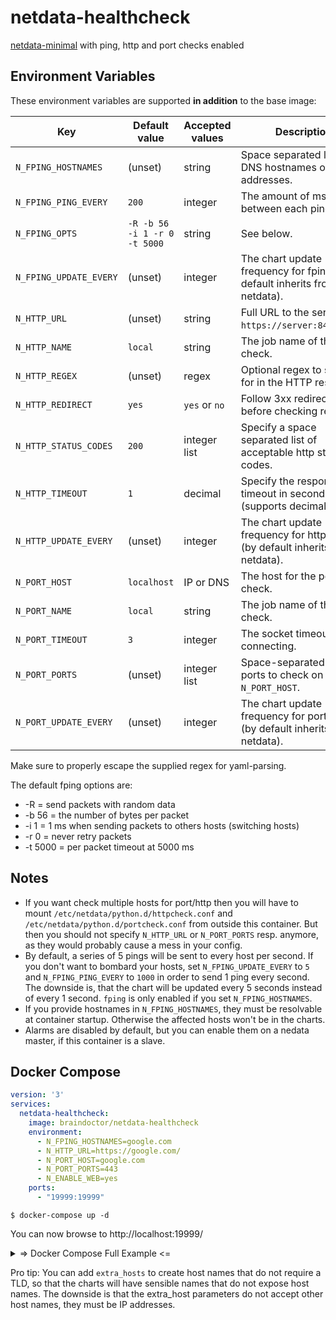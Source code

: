 # netdata-healthcheck

[netdata-minimal](https://github.com/ccremer/netdata-minimal) with ping, http and port checks enabled

## Environment Variables

These environment variables are supported **in addition** to the base image:

Key | Default value | Accepted values | Description
--- | ---           | ---             | ---
`N_FPING_HOSTNAMES`    | (unset) | string  | Space separated list of DNS hostnames or IP addresses.
`N_FPING_PING_EVERY`   | `200`   | integer | The amount of ms between each ping.
`N_FPING_OPTS`         | `-R -b 56 -i 1 -r 0 -t 5000` | string | See below.
`N_FPING_UPDATE_EVERY` | (unset) | integer | The chart update frequency for fping (by default inherits from netdata).
`N_HTTP_URL`           | (unset) | string  | Full URL to the server e.g. `https://server:8443/path`.
`N_HTTP_NAME`          | `local` | string  | The job name of the http check.
`N_HTTP_REGEX`         | (unset) | regex   | Optional regex to search for in the HTTP response.
`N_HTTP_REDIRECT`      | `yes`   | `yes` or `no` | Follow 3xx redirections before checking regex.
`N_HTTP_STATUS_CODES`  | `200`   | integer list | Specify a space separated list of acceptable http status codes.
`N_HTTP_TIMEOUT`       | `1`     | decimal | Specify the response timeout in seconds (supports decimals).
`N_HTTP_UPDATE_EVERY`  | (unset) | integer | The chart update frequency for http checks (by default inherits from netdata).
`N_PORT_HOST`          | `localhost` | IP or DNS | The host for the port check.
`N_PORT_NAME`          | `local` | string | The job name of the port check.
`N_PORT_TIMEOUT`       | `3`     | integer | The socket timeout when connecting.
`N_PORT_PORTS`         | (unset) | integer list | Space-separated list of ports to check on `N_PORT_HOST`.
`N_PORT_UPDATE_EVERY`  | (unset) | integer | The chart update frequency for port checks (by default inherits from netdata).

Make sure to properly escape the supplied regex for yaml-parsing.

The default fping options are:
* -R      = send packets with random data
* -b 56   = the number of bytes per packet
* -i 1    = 1 ms when sending packets to others hosts (switching hosts)
* -r 0    = never retry packets
* -t 5000 = per packet timeout at 5000 ms


## Notes

* If you want check multiple hosts for port/http then you will have to mount `/etc/netdata/python.d/httpcheck.conf`
  and `/etc/netdata/python.d/portcheck.conf` from outside this container. But then you should not specify
  `N_HTTP_URL` or `N_PORT_PORTS` resp. anymore, as they would probably cause a mess in your config.
* By default, a series of 5 pings will be sent to every host per second. If you don't want to bombard your
  hosts, set `N_FPING_UPDATE_EVERY` to `5` and `N_FPING_PING_EVERY` to `1000`
  in order to send 1 ping every second. The downside is, that the chart will be updated every 5 seconds
  instead of every 1 second. `fping` is only enabled if you set `N_FPING_HOSTNAMES`.
* If you provide hostnames in `N_FPING_HOSTNAMES`, they must be resolvable at container startup. Otherwise
  the affected hosts won't be in the charts.
* Alarms are disabled by default, but you can enable them on a nedata master, if this container is a slave.

## Docker Compose

```yaml
version: '3'
services:
  netdata-healthcheck:
    image: braindoctor/netdata-healthcheck
    environment:
      - N_FPING_HOSTNAMES=google.com
      - N_HTTP_URL=https://google.com/
      - N_PORT_HOST=google.com
      - N_PORT_PORTS=443
      - N_ENABLE_WEB=yes
    ports:
      - "19999:19999"
```

`$ docker-compose up -d`

You can now browse to http://localhost:19999/

<details>
 <summary>=> Docker Compose Full Example <=</summary>

```yaml
version: '3'
services:
  netdata-fping:
    restart: unless-stopped
    image: braindoctor/netdata-healthcheck
    container_name: netdata-healthcheck
    volumes:
      - /etc/localtime:/etc/localtime:ro
    extra_hosts:
      - "google:8.8.8.8"
    environment:
      - N_FPING_UPDATE_EVERY=1
      - N_FPING_PING_EVERY=200
      - N_FPING_HOSTNAMES=google
      - N_FPING_OPTS=-R -b 56 -i 1 -r 0 -t 5000
      - N_HTTP_URL=https://google.com/
      - N_HTTP_NAME=google
      - N_HTTP_REGEX=.*
      - N_HTTP_REDIRECT=yes
      - N_HTTP_STATUS_CODES=200 301
      - N_HTTP_TIMEOUT=1
      - N_HTTP_UPDATE_EVERY=1
      - N_PORT_HOST=google.com
      - N_PORT_NAME=google
      - N_PORT_TIMEOUT=3
      - N_PORT_PORTS=443
      - N_PORT_UPDATE_EVERY=1
      # streaming is optional, but recommended if you have a netdata master
      - N_STREAM_DESTINATION=your.netdata.master
      - N_STREAM_API_KEY=11111111-2222-3333-4444-555555555555
    # for testing enable web and ports (not required for streaming only):
      - N_ENABLE_WEB=yes
    ports:
      - "19999:19999"
```
</details>


Pro tip: You can add `extra_hosts` to create host names that do not require a TLD, so that
the charts will have sensible names that do not expose host names. The downside is that the
extra_host parameters do not accept other host names, they must be IP addresses.
